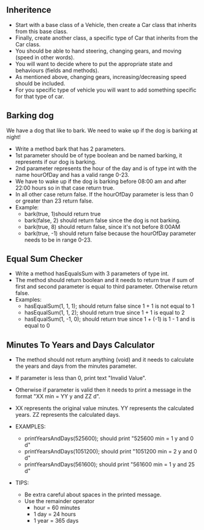 ## Inheritence
* Start with a base class of a Vehicle, then create a Car class that inherits from this base class.
* Finally, create another class, a specific type of Car that inherits from the Car class.
* You should be able to hand steering, changing gears, and moving (speed in other words).
* You will want to decide where to put the appropriate state and behaviours (fields and methods).
* As mentioned above, changing gears, increasing/decreasing speed should be included.
* For you specific type of vehicle you will want to add something specific for that type of car.

## Barking dog
 We have a dog that like to bark. We need to wake up if the dog is barking at night!
* Write a method bark that has 2 parameters.
* 1st parameter should be of type boolean and be named barking, it represents if our dog is barking. 
* 2nd parameter represents the hour of the day and is of type int with the name hourOfDay and has a valid range 0-23. 
* We have to wake up if the dog is barking  before 08:00 am and after 22:00 hours so in that case return true.
* In all other case return false.  If the hourOfDay parameter is less than 0  or greater than 23 return false.
* Example:  
    * bark(true, 1)should return true
    * bark(false, 2) should return false since the dog is not barking.
    * bark(true, 8) should return false, since it's not before 8:00AM
    * bark(true, -1) should return false because the hourOfDay parameter needs to be in range 0-23.
    
    
    
## Equal Sum Checker
* Write a method hasEqualsSum with 3 parameters of type int.
* The method should return boolean and it needs to return true if sum of first and second parameter is equal to third parameter. Otherwise return false.
* Examples:
    * hasEqualSum(1, 1, 1);  should return false since 1 + 1 is not equal to 1
    * hasEqualSum(1, 1, 2);  should return true since 1 + 1 is equal to 2
    * hasEqualSum(1, -1, 0);  should return true since 1 + (-1) is 1 - 1 and is equal to 0
    
    
## Minutes To Years and Days Calculator
* The method should not return anything (void) and it needs to calculate the years and days from the minutes parameter. 
* If parameter is less than 0, print text "Invalid Value".
* Otherwise if parameter is valid then it needs to print a message in the format "XX min = YY y and ZZ d".
* XX represents the original value minutes. YY represents the calculated years. ZZ represents the calculated days.

* EXAMPLES:
    * printYearsAndDays(525600); should print "525600 min = 1 y and 0 d"
    * printYearsAndDays(1051200); should print "1051200 min = 2 y and 0 d"
    * printYearsAndDays(561600); should print "561600 min = 1 y and 25 d"

* TIPS:

    * Be extra careful about spaces in the printed message.
    * Use the remainder operator 
        * hour = 60 minutes
        * 1 day = 24 hours
        * 1 year = 365 days